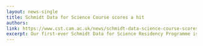 ```yaml
---
layout: news-single
title: Schmidt Data for Science Course scores a hit
authors:
link: https://www.cst.cam.ac.uk/news/schmidt-data-science-course-scores-hit
excerpt: Our first-ever Schmidt Data for Science Residency Programme is now underway – and is being enthusiastically received by the 27 PhDs and postdocs selected to participate.
---
```

